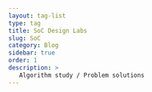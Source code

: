 ```yaml
---
layout: tag-list
type: tag
title: SoC Design Labs
slug: SoC
category: Blog
sidebar: true
order: 1
description: >
   Algorithm study / Problem solutions
---
```

